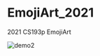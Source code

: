 # EmojiArt_2021
2021 CS193p EmojiArt

![demo2](https://user-images.githubusercontent.com/83619396/130343389-c8b2c5d4-4cd0-4da8-9660-b17e696c51c5.gif)
